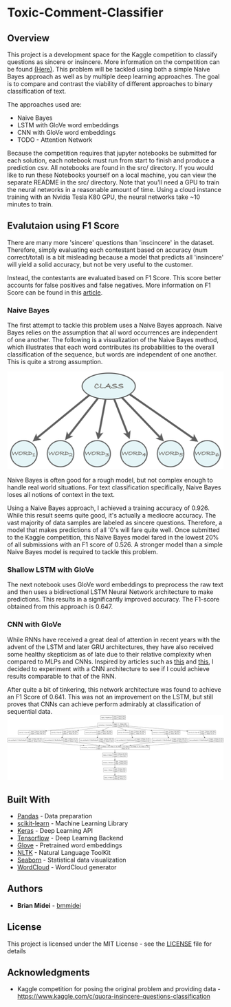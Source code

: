 # Toxic-Comment-Classifier

## Overview

This project is a development space for the Kaggle competition to classify questions as sincere or insincere. More
information on the competition can be found [(Here)](https://www.kaggle.com/c/quora-insincere-questions-classification).
This problem will be tackled using both a simple Naive Bayes approach  as well as by multiple deep learning approaches.
The goal is to compare and contrast the viability of different approaches to binary classification of text.

The approaches used are:
* Naive Bayes
* LSTM with GloVe word embeddings
* CNN with GloVe word embeddings
* TODO - Attention Network

Because the competition requires that jupyter notebooks be submitted for each solution, each notebook must run from start
to finish and produce a prediction csv. All notebooks are found in the src/ directory. If you would like to run these
Notebooks yourself on a local machine, you can view the separate README in the src/ directory. Note that you'll need
a GPU to train the neural networks in a reasonable amount of time. Using a cloud instance training with an Nvidia
Tesla K80 GPU, the neural networks take ~10 minutes to train.

## Evalutaion using F1 Score
There are many more 'sincere' questions than 'inscincere' in the dataset. Therefore, simply evaluating each contestant
based on accuracy (num correct/total) is a bit misleading because a model that predicts all 'insincere' will yield a 
solid accuracy, but not be very useful to the customer.

Instead, the contestants are evaluated based on F1 Score. This score better accounts for false positives and false negatives.
More information on F1 Score can be found in this [article](https://machinelearningmastery.com/classification-accuracy-is-not-enough-more-performance-measures-you-can-use/).


### Naive Bayes

The first attempt to tackle this problem uses a Naive Bayes approach. Naive Bayes relies on the assumption that all
word occurrences are independent of one another. The following is a visualization of the Naive Bayes method, which
illustrates that each word contributes its probabilities to the overall classification of the sequence, but words
are independent of one another. This is quite a strong assumption.

![NB](./ims/NB.png)

Naive Bayes is often good for a rough model, but not complex enough to handle real world situations. For text 
classification specifically, Naive Bayes loses all notions of context in the text.

Using a Naive Bayes approach, I achieved a training accuracy of 0.926. While this result seems quite good, it's actually
a mediocre accuracy. The vast majority of data samples are labeled as sincere questions. Therefore, a model that
makes predictions of all '0's will fare quite well. Once submitted to the Kaggle competition, this Naive Bayes
model fared in the lowest 20% of all submissions with an F1 score of 0.526. A stronger model than a simple Naive Bayes
 model is required to tackle this problem.

### Shallow LSTM with GloVe

The next notebook uses GloVe word embeddings to preprocess the raw text and then uses a bidirectional LSTM Neural
Network architecture to make predictions. This results in a significantly improved accuracy. The F1-score obtained
from this approach is 0.647.

### CNN with GloVe

While RNNs have received a great deal of attention in recent years with the advent of the LSTM and later GRU
architectures, they have also received some healthy skepticism as of late due to their relative complexity when
compared to MLPs and CNNs. Inspired by articles such as [this](https://arxiv.org/abs/1803.01271) and 
[this](https://towardsdatascience.com/the-fall-of-rnn-lstm-2d1594c74ce0),
I decided to experiment with a CNN architecture to see if I could achieve results comparable to that of the RNN. 

After quite a bit of tinkering, this network architecture was found to achieve an F1 Score of 0.641. This was not an
improvement on the LSTM, but still proves that CNNs can achieve perform admirably at classification of sequential data.
![CNN](./ims/ConvNet1D.png)

## Built With

* [Pandas](https://pandas.pydata.org/) - Data preparation
* [scikit-learn](https://scikit-learn.org/) - Machine Learning Library
* [Keras](https://keras.io/) - Deep Learning API
* [Tensorflow](https://www.tensorflow.org/) - Deep Learning Backend
* [Glove](https://nlp.stanford.edu/projects/glove/) - Pretrained word embeddings
* [NLTK](https://www.nltk.org/) - Natural Language ToolKit
* [Seaborn](https://seaborn.pydata.org/) - Statistical data visualization
* [WordCloud](https://amueller.github.io/word_cloud/) - WordCloud generator

## Authors

* **Brian Midei** - [bmmidei](https://github.com/bmmidei)

## License

This project is licensed under the MIT License - see the [LICENSE](LICENSE) file for details

## Acknowledgments

* Kaggle competition for posing the original problem and providing data - https://www.kaggle.com/c/quora-insincere-questions-classification
